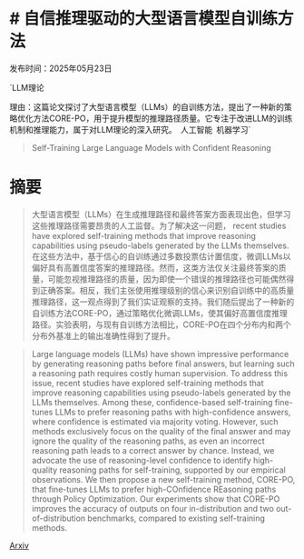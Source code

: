 # # 自信推理驱动的大型语言模型自训练方法

发布时间：2025年05月23日

`LLM理论

理由：这篇论文探讨了大型语言模型（LLMs）的自训练方法，提出了一种新的策略优化方法CORE-PO，用于提升模型的推理路径质量。它专注于改进LLM的训练机制和推理能力，属于对LLM理论的深入研究。` `人工智能` `机器学习`

> Self-Training Large Language Models with Confident Reasoning

# 摘要

> 大型语言模型（LLMs）在生成推理路径和最终答案方面表现出色，但学习这些推理路径需要昂贵的人工监督。为了解决这一问题， recent studies have explored self-training methods that improve reasoning capabilities using pseudo-labels generated by the LLMs themselves. 在这些方法中，基于信心的自训练通过多数投票估计置信度，微调LLMs以偏好具有高置信度答案的推理路径。然而，这类方法仅关注最终答案的质量，可能忽视推理路径的质量，因为即使一个错误的推理路径也可能偶然得到正确答案。相反，我们主张使用推理级别的信心来识别自训练中的高质量推理路径，这一观点得到了我们实证观察的支持。我们随后提出了一种新的自训练方法CORE-PO，通过策略优化微调LLMs，使其偏好高置信度推理路径。实验表明，与现有自训练方法相比，CORE-PO在四个分布内和两个分布外基准上的输出准确性得到了提升。

> Large language models (LLMs) have shown impressive performance by generating reasoning paths before final answers, but learning such a reasoning path requires costly human supervision. To address this issue, recent studies have explored self-training methods that improve reasoning capabilities using pseudo-labels generated by the LLMs themselves. Among these, confidence-based self-training fine-tunes LLMs to prefer reasoning paths with high-confidence answers, where confidence is estimated via majority voting. However, such methods exclusively focus on the quality of the final answer and may ignore the quality of the reasoning paths, as even an incorrect reasoning path leads to a correct answer by chance. Instead, we advocate the use of reasoning-level confidence to identify high-quality reasoning paths for self-training, supported by our empirical observations. We then propose a new self-training method, CORE-PO, that fine-tunes LLMs to prefer high-COnfidence REasoning paths through Policy Optimization. Our experiments show that CORE-PO improves the accuracy of outputs on four in-distribution and two out-of-distribution benchmarks, compared to existing self-training methods.

[Arxiv](https://arxiv.org/abs/2505.17454)